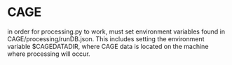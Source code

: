 # CAGE
in order for processing.py to work, must set environment variables found in CAGE/processing/runDB.json. This includes setting the environment variable $CAGEDATADIR, where CAGE data is located on the machine where processing will occur. 
